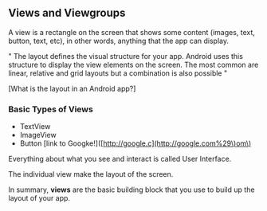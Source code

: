 ## **Views and Viewgroups**

A view is a rectangle on the screen that shows some content \(images, text, button, text, etc\), in other words, anything that the app can display.

" The layout defines the visual structure for your app. Android uses this structure to display the view elements on the screen. The most common are linear, relative and grid layouts but a combination is also possible "

\[What is the layout in an Android app?\]

### Basic Types of Views

* TextView
* ImageView
* Button \[link to Googke!\]\([http://google.c](http://google.com%29\)om\)

Everything about what you see and interact is called User Interface.

The individual view make the layout of the screen.

In summary, **views** are the basic building block that you use to build up the layout of your app.

